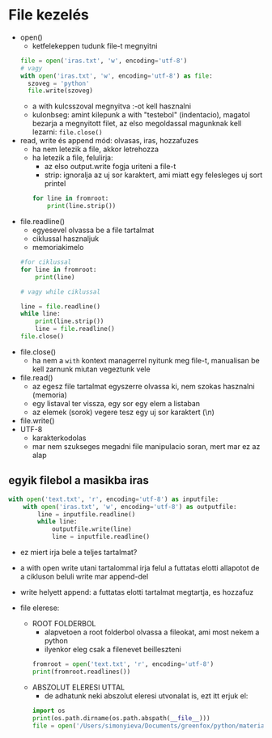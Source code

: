 # File kezelés

- open()
  - ketfelekeppen tudunk file-t megnyitni
  ```py
  file = open('iras.txt', 'w', encoding='utf-8')
  # vagy
  with open('iras.txt', 'w', encoding='utf-8') as file:
    szoveg = 'python'
    file.write(szoveg)
  ```
  - a with kulcsszoval megnyitva :-ot kell hasznalni
  - kulonbseg: amint kilepunk a with "testebol" (indentacio), magatol bezarja a
    megnyitott filet, az elso megoldassal magunknak kell lezarni: `file.close()`
- read, write és append mód: olvasas, iras, hozzafuzes
  - ha nem letezik a file, akkor letrehozza
  - ha letezik a file, felulirja:
    - az elso output.write fogja uriteni a file-t
    - strip: ignoralja az uj sor karaktert, ami miatt egy felesleges uj sort printel
    ```py
    for line in fromroot:
        print(line.strip())
    ```
- file.readline()
  - egyesevel olvassa be a file tartalmat
  - ciklussal hasznaljuk
  - memoriakimelo
  ```py
  #for ciklussal
  for line in fromroot:
      print(line)

  # vagy while ciklussal

  line = file.readline()
  while line:
      print(line.strip())
      line = file.readline()
  file.close()
  ```
- file.close()
  - ha nem a `with` kontext managerrel nyitunk meg file-t, manualisan be kell
    zarnunk miutan vegeztunk vele
- file.read()
  - az egesz file tartalmat egyszerre olvassa ki, nem szokas hasznalni (memoria)
  - egy listaval ter vissza, egy sor egy elem a listaban
  - az elemek (sorok) vegere tesz egy uj sor karaktert (\n)
- file.write()
- UTF-8
  - karakterkodolas
  - mar nem szukseges megadni file manipulacio soran, mert mar ez az alap

## egyik filebol a masikba iras

```py
with open('text.txt', 'r', encoding='utf-8') as inputfile:
    with open('iras.txt', 'w', encoding='utf-8') as outputfile:
        line = inputfile.readline()
        while line:
            outputfile.write(line)
            line = inputfile.readline()
```

- ez miert irja bele a teljes tartalmat?
- a with open write utani tartalommal irja felul a futtatas elotti allapotot
  de a cikluson beluli write mar append-del
- write helyett append: a futtatas elotti tartalmat megtartja, es hozzafuz

- file elerese:
  - ROOT FOLDERBOL
    - alapvetoen a root folderbol olvassa a fileokat, ami most nekem a python
    - ilyenkor eleg csak a filenevet beilleszteni
    ```py 
    fromroot = open('text.txt', 'r', encoding='utf-8')
    print(fromroot.readlines())
    ```
  - ABSZOLUT ELERESI UTTAL
    - de adhatunk neki abszolut eleresi utvonalat is, ezt itt erjuk el:
    ```py
    import os
    print(os.path.dirname(os.path.abspath(__file__)))
    file = open('/Users/simonyieva/Documents/greenfox/python/material_review/Evi/oop/szoveg.txt', 'r', encoding='utf-8')
    ```
